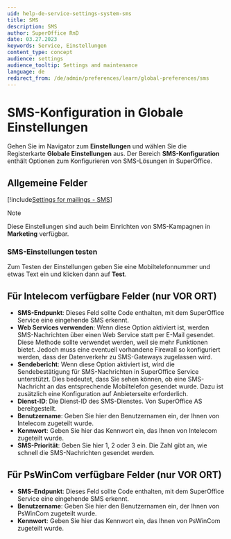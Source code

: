 ```yaml
---
uid: help-de-service-settings-system-sms
title: SMS
description: SMS
author: SuperOffice RnD
date: 03.27.2023
keywords: Service, Einstellungen
content_type: concept
audience: settings
audience_tooltip: Settings and maintenance
language: de
redirect_from: /de/admin/preferences/learn/global-preferences/sms
---
```


# SMS-Konfiguration in Globale Einstellungen

Gehen Sie im Navigator zum <i class="ph ph-gear" aria-hidden="true"></i> **Einstellungen** und wählen Sie die Registerkarte **Globale Einstellungen** aus. Der Bereich **SMS-Konfiguration** enthält Optionen zum Konfigurieren von SMS-Lösungen in SuperOffice.

## Allgemeine Felder

[!include[Settings for mailings - SMS](../../marketing/learn/includes/mailing-settings-sms.md)]

> [!NOTE]
> Diese Einstellungen sind auch beim Einrichten von SMS-Kampagnen in **Marketing** verfügbar.

### SMS-Einstellungen testen

Zum Testen der Einstellungen geben Sie eine Mobiltelefonnummer und etwas Text ein und klicken dann auf **Test**.

## Für Intelecom verfügbare Felder (nur VOR ORT)

* **SMS-Endpunkt**: Dieses Feld sollte Code enthalten, mit dem SuperOffice Service eine eingehende SMS erkennt.
* **Web Services verwenden**: Wenn diese Option aktiviert ist, werden SMS-Nachrichten über einen Web Service statt per E-Mail gesendet. Diese Methode sollte verwendet werden, weil sie mehr Funktionen bietet. Jedoch muss eine eventuell vorhandene Firewall so konfiguriert werden, dass der Datenverkehr zu SMS-Gateways zugelassen wird.
* **Sendebericht**: Wenn diese Option aktiviert ist, wird die Sendebestätigung für SMS-Nachrichten in SuperOffice Service unterstützt. Dies bedeutet, dass Sie sehen können, ob eine SMS-Nachricht an das entsprechende Mobiltelefon gesendet wurde. Dazu ist zusätzlich eine Konfiguration auf Anbieterseite erforderlich.
* **Dienst-ID**: Die Dienst-ID des SMS-Dienstes. Von SuperOffice AS bereitgestellt.
* **Benutzername**: Geben Sie hier den Benutzernamen ein, der Ihnen von Intelecom zugeteilt wurde.
* **Kennwort**: Geben Sie hier das Kennwort ein, das Ihnen von Intelecom zugeteilt wurde.
* **SMS-Priorität**: Geben Sie hier 1, 2 oder 3 ein. Die Zahl gibt an, wie schnell die SMS-Nachrichten gesendet werden.

## Für PsWinCom verfügbare Felder (nur VOR ORT)

* **SMS-Endpunkt**: Dieses Feld sollte Code enthalten, mit dem SuperOffice Service eine eingehende SMS erkennt.
* **Benutzername**: Geben Sie hier den Benutzernamen ein, der Ihnen von PsWinCom zugeteilt wurde.
* **Kennwort**: Geben Sie hier das Kennwort ein, das Ihnen von PsWinCom zugeteilt wurde.
